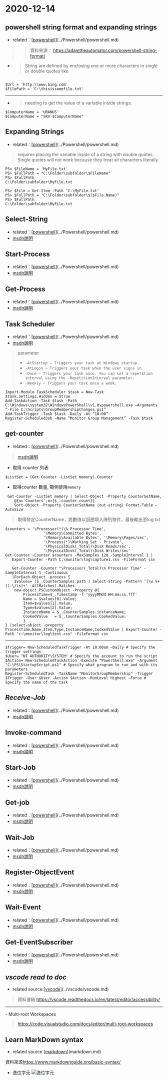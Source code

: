 # 2020-12-14

## powershell string format and expanding strings

- related：[[powershell]](../Powershell/powershell.md)

> > 資料來源： <https://adamtheautomator.com/powershell-string-format/>

- >  String are defined by enclosing one or more characters in single or double quotes like

```text

$Url = 'http:\\www.bing.com'
$FilePath = 'C:\thisissomefile.txt'
```

---

- > needing to get the value of a variable inside strings.

```text
$ComputerName = 'URANUS'
$ComputerName = "SRV-$ComputerName"
```

## Expanding Strings

- related：[[powershell]](../Powershell/powershell.md)

> requires placing the variable inside of a string with double quotes. Single quotes will not work because they treat all characters literally.

``` text
PS> $FileName = 'MyFile.txt'
PS> $FullPath = "C:\Folder\subfolder\$FileName"
PS> $FullPath
C:\Folder\subfolder\MyFile.txt
```

``` text
PS> $File = Get-Item -Path 'C:\MyFile.txt'
PS> $FullPath = "C:\Folder\subfolder\$($File.Name)"
PS> $FullPath
C:\Folder\subfolder\MyFile.txt
```

## Select-String

- related：[[powershell]](../Powershell/powershell.md)
- [msdn說明](<https://docs.microsoft.com/en-us/powershell/module/microsoft.powershell.utility/select-string?view=powershell-7.1>)

## Start-Process

- related：[[powershell]](../Powershell/powershell.md)
- [msdn說明](https://docs.microsoft.com/en-us/powershell/module/microsoft.powershell.management/start-process?view=powershell-7.1)

## Get-Process

- related：[[powershell]](../Powershell/powershell.md)
- [msdn說明](https://docs.microsoft.com/en-us/powershell/module/microsoft.powershell.management/get-process?view=powershell-7.1)

## Task Scheduler

- related：[[powershell]](../Powershell/powershell.md)
- [msdn說明](<https://blog.netwrix.com/2018/07/03/how-to-automate-powershell-scripts-with-task-scheduler/>)

> parameter
>
>- `-AtStartup — Triggers your task at Windows startup.`
>- `-AtLogon — Triggers your task when the user signs in.`
>- `-Once — Triggers your task once. You can set a repetition interval using the –RepetitionInterval parameter.`
>- `-Weekly — Triggers your task once a week.`

``` text
Import-Module TaskScheduler $task = New-Task
$task.Settings.Hidden = $true
Add-TaskAction -Task $task -Path C:\Windows\system32\WindowsPowerShell\v1.0\powershell.exe –Arguments “-File C:\Scripts\GroupMembershipChanges.ps1”
Add-TaskTrigger -Task $task -Daily -At “10:00”
Register-ScheduledJob –Name ”Monitor Group Management” -Task $task
```

## **get-counter**

- related：[[powershell]](../Powershell/powershell.md)

> [msdn說明](<https://docs.microsoft.com/en-us/powershell/module/microsoft.powershell.diagnostics/get-counter?view=powershell-7.1>)

- 取得 counter 列表
  
```text
$ListSet = (Get-Counter -ListSet memory).Counter
```

- 取得counter 數量, 範例使用`memory`

```text
 Get-Counter -ListSet memory | Select-Object -Property CounterSetName,
    @{n='Counters';e={$_.counter.count}} 
    Sort-Object -Property CounterSetName |out-string| Format-Table –AutoSize
```

> 取得特定CounterName，將數值以迴圈填入陣列物件，最後輸出至log.txt

```text
$counters = '\Processor(*)\% Processor Time',
                 '\Memory\Committed Bytes',
                 '\Memory\Available Bytes', '\Memory\Pages/sec',
                 '\Process(*)\Working Set - Private',
                 '\PhysicalDisk(_Total)\Disk Reads/sec',
                 '\PhysicalDisk(_Total)\Disk Writes/sec'
Get-Counter -Counter $counters -MaxSamples 120 -SampleInterval 1 |
   Export-Counter -Path C:\monitor\log\capture1.csv -FileFormat csv

   Get-Counter -Counter "\Processor(_Total)\% Processor Time" -SampleInterval 1 -Continuous `
   |ForEach-Object -process {
    $values= ($_.CounterSamples.path | Select-String -Pattern '[\w.%+()-\/\s]+' -AllMatches).Matches
    new-object PSCustomObject -Property @{
        ProcessTime=$_.Timestamp -f 'yyyyMMdd HH:mm:ss.fff'
        Name = $values[0].Value;
        Item=$values[1].Value;
        Type=$values[2].Value;
        InstanceName = $_.CounterSamples.instanceName;
        CookedValue   = $_.CounterSamples.CookedValue;
        }
} |select-object -property ProcessTime,Name,Item,Type,InstanceName,CookedValue | Export-Counter -Path "c:\monitor\log\test.csv" -FileFormat csv
```

---

``` text
$Trigger= New-ScheduledTaskTrigger -At 10:00am –Daily # Specify the trigger settings
$User= "NT AUTHORITY\SYSTEM" # Specify the account to run the script
$Action= New-ScheduledTaskAction -Execute "PowerShell.exe" -Argument "C:\PS\StartupScript.ps1" # Specify what program to run and with its parameters
Register-ScheduledTask -TaskName "MonitorGroupMembership" -Trigger $Trigger -User $User -Action $Action -RunLevel Highest –Force # Specify the name of the task
```

## *Receive-Job*

- related：[[powershell]](../Powershell/powershell.md)
- [msdn說明](https://docs.microsoft.com/en-us/powershell/module/microsoft.powershell.core/receive-job?view=powershell-7.1)

## Invoke-command

- related：[[powershell]](../Powershell/powershell.md)
- [msdn說明](https://docs.microsoft.com/en-us/powershell/module/microsoft.powershell.core/invoke-command?view=powershell-7.1)

## **Start-Job**

- related：[[powershell]](../Powershell/powershell.md)
- [msdn說明](https://docs.microsoft.com/en-us/powershell/module/microsoft.powershell.core/start-job?view=powershell-7.1)

## Get-job

- related：[[powershell]](../Powershell/powershell.md)
- [msdn說明](https://docs.microsoft.com/en-us/powershell/module/microsoft.powershell.core/get-job?view=powershell-7.1)

## Wait-Job

- related：[[powershell]](../Powershell/powershell.md)
- [msdn說明](https://docs.microsoft.com/en-us/powershell/module/microsoft.powershell.core/wait-job?view=powershell-7.1)

## Register-ObjectEvent

- related：[[powershell]](../Powershell/powershell.md)
- [msdn說明](https://docs.microsoft.com/en-us/powershell/module/microsoft.powershell.utility/register-objectevent?view=powershell-7.1)

## Wait-Event

- related：[[powershell]](../Powershell/powershell.md)
- [msdn說明](https://docs.microsoft.com/en-us/powershell/module/microsoft.powershell.utility/wait-event?view=powershell-7.1)

## Get-EventSubscriber

- related：[[powershell]](../Powershell/powershell.md)
- [msdn說明](https://docs.microsoft.com/en-us/powershell/module/microsoft.powershell.utility/get-eventsubscriber?view=powershell-7.1)

## *vscode read to doc*

- related source:[[vscode]](../vscode/vscode.md)
  
> 資料連結 <https://vscode.readthedocs.io/en/latest/editor/accessibility/>
---
\- Multi-root Workspaces

> <https://code.visualstudio.com/docs/editor/multi-root-workspaces>

## Learn MarkDown syntax

- related source [[markdown]](markdown.md)

資料來源<https://www.markdownguide.org/basic-syntax/>

- 逸位字元
![逸位字元](/assets/images/MarkdownEscapingCharacter.png)

[//begin]: # "Autogenerated link references for markdown compatibility"
[powershell]: ../Powershell/powershell.md "Powershell"
[vscode]: ../vscode/vscode.md "Vscode"
[markdown]: ../markdown/markdown.md "Markdown"
[//end]: # "Autogenerated link references"